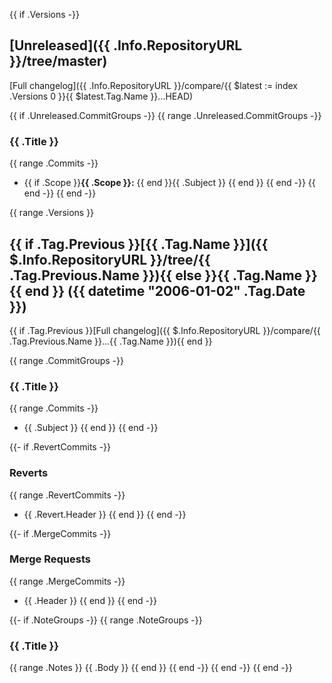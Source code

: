 {{ if .Versions -}}
<a name="unreleased"></a>
## [Unreleased]({{ .Info.RepositoryURL }}/tree/master)
[Full changelog]({{ .Info.RepositoryURL }}/compare/{{ $latest := index .Versions 0 }}{{ $latest.Tag.Name }}...HEAD)

{{ if .Unreleased.CommitGroups -}}
{{ range .Unreleased.CommitGroups -}}
### {{ .Title }}
{{ range .Commits -}}
- {{ if .Scope }}**{{ .Scope }}:** {{ end }}{{ .Subject }}
{{ end }}
{{ end -}}
{{ end -}}
{{ end -}}

{{ range .Versions }}
<a name="{{ .Tag.Name }}"></a>
## {{ if .Tag.Previous }}[{{ .Tag.Name }}]({{ $.Info.RepositoryURL }}/tree/{{ .Tag.Previous.Name }}){{ else }}{{ .Tag.Name }}{{ end }} ({{ datetime "2006-01-02" .Tag.Date }})
{{ if .Tag.Previous }}[Full changelog]({{ $.Info.RepositoryURL }}/compare/{{ .Tag.Previous.Name }}...{{ .Tag.Name }}){{ end }}

{{ range .CommitGroups -}}
### {{ .Title }}
{{ range .Commits -}}
- {{ .Subject }} 
{{ end }}
{{ end -}}

{{- if .RevertCommits -}}
### Reverts
{{ range .RevertCommits -}}
- {{ .Revert.Header }}
{{ end }}
{{ end -}}

{{- if .MergeCommits -}}
### Merge Requests
{{ range .MergeCommits -}}
- {{ .Header }}
{{ end }}
{{ end -}}

{{- if .NoteGroups -}}
{{ range .NoteGroups -}}
### {{ .Title }}
{{ range .Notes }}
{{ .Body }}
{{ end }}
{{ end -}}
{{ end -}}
{{ end -}}

